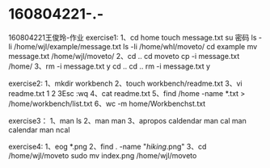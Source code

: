 # 160804221-.-
160804221王俊玲-作业
exercise1:
1、cd home
   touch message.txt
   su
   密码
   ls -li /home/wjl/example/message.txt
   ls -li /home/whl/moveto/
   cd example
   mv message.txt /home/wjl/moveto/
2、cd ..
   cd moveto
   cp -i message.txt /home/
3、rm -i message.txt
   y
   cd ..
   cd ..
   rm -i message.txt
   y

exercise2:
1、mkdir workbench
2、touch workbench/readme.txt
3、vi readme.txt
   1
   2
   3Esc :wq
4、cat readme.txt
5、find /home -name *.txt > /home/workbench/list.txt
6、wc -m home/Workbenchst.txt

exercise3：
1、man ls
2、man man
3、apropos caldendar
   man cal
   man calendar
   man ncal

exercise4:
1、eog *.png
2、find . -name "*hiking*.png"
3、cd /home/wjl/moveto
   sudo mv index.png /home/wjl/moveto
